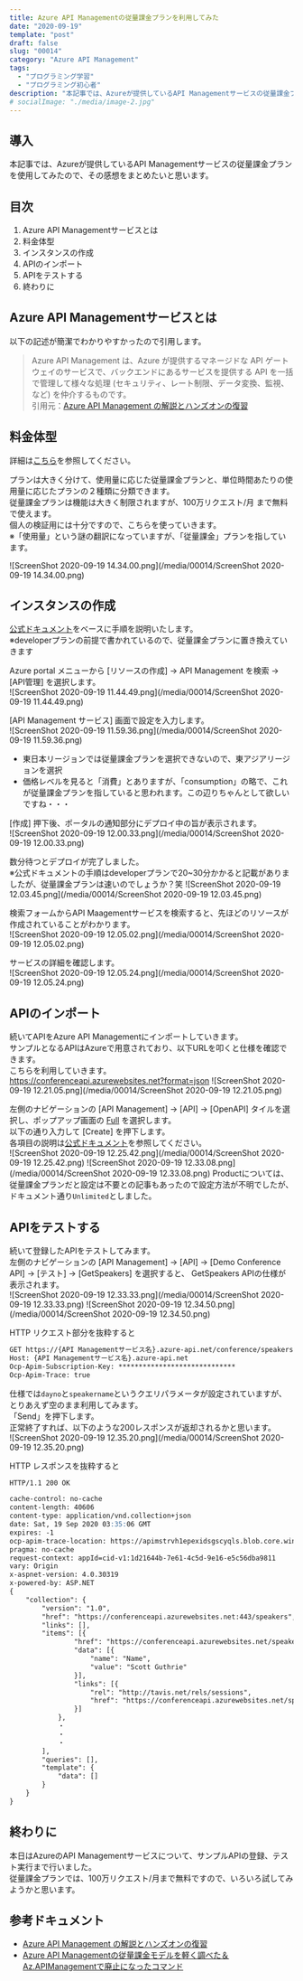 ```yaml
---
title: Azure API Managementの従量課金プランを利用してみた
date: "2020-09-19"
template: "post"
draft: false
slug: "00014"
category: "Azure API Management"
tags:
  - "プログラミング学習"
  - "プログラミング初心者"
description: "本記事では、Azureが提供しているAPI Managementサービスの従量課金プランを使用してみたので、その感想をまとめたいと思います。"
# socialImage: "./media/image-2.jpg"
---
```


## 導入

本記事では、Azureが提供しているAPI Managementサービスの従量課金プランを使用してみたので、その感想をまとめたいと思います。

## 目次

1. Azure API Managementサービスとは
2. 料金体型
3. インスタンスの作成
4. APIのインポート
5. APIをテストする
6. 終わりに

## Azure API Managementサービスとは

以下の記述が簡潔でわかりやすかったので引用します。  
>Azure API Management は、Azure が提供するマネージドな API ゲートウェイのサービスで、バックエンドにあるサービスを提供する API を一括で管理して様々な処理 (セキュリティ、レート制限、データ変換、監視、など) を仲介するものです。  
引用元：[Azure API Management の解説とハンズオンの復習](https://qiita.com/tetsuya-ooooo/items/3cd4d3d4c7fc1d180cda)

## 料金体型

詳細は[こちら](https://azure.microsoft.com/ja-jp/pricing/details/api-management/)を参照してください。  

プランは大きく分けて、使用量に応じた従量課金プランと、単位時間あたりの使用量に応じたプランの２種類に分類できます。  
従量課金プランは機能は大きく制限されますが、100万リクエスト/月 まで無料で使えます。  
個人の検証用には十分ですので、こちらを使っていきます。  
※「使用量」という謎の翻訳になっていますが、「従量課金」プランを指しています。  

![ScreenShot 2020-09-19 14.34.00.png](/media/00014/ScreenShot 2020-09-19 14.34.00.png)

## インスタンスの作成

[公式ドキュメント](https://docs.microsoft.com/ja-jp/azure/api-management/get-started-create-service-instance)をベースに手順を説明いたします。  
※developerプランの前提で書かれているので、従量課金プランに置き換えていきます

Azure portal メニューから [リソースの作成] -> API Management を検索 -> [API管理] を選択します。  
![ScreenShot 2020-09-19 11.44.49.png](/media/00014/ScreenShot 2020-09-19 11.44.49.png)

[API Management サービス] 画面で設定を入力します。  
![ScreenShot 2020-09-19 11.59.36.png](/media/00014/ScreenShot 2020-09-19 11.59.36.png)

- 東日本リージョンでは従量課金プランを選択できないので、東アジアリージョンを選択
- 価格レベルを見ると「消費」とありますが、「consumption」の略で、これが従量課金プランを指していると思われます。この辺りちゃんとして欲しいですね・・・

[作成] 押下後、ポータルの通知部分にデプロイ中の旨が表示されます。  
![ScreenShot 2020-09-19 12.00.33.png](/media/00014/ScreenShot 2020-09-19 12.00.33.png)

数分待つとデプロイが完了しました。  
※公式ドキュメントの手順はdeveloperプランで20~30分かかると記載がありましたが、従量課金プランは速いのでしょうか？笑
![ScreenShot 2020-09-19 12.03.45.png](/media/00014/ScreenShot 2020-09-19 12.03.45.png)

検索フォームからAPI Maagementサービスを検索すると、先ほどのリソースが作成されていることがわかります。  
![ScreenShot 2020-09-19 12.05.02.png](/media/00014/ScreenShot 2020-09-19 12.05.02.png)

サービスの詳細を確認します。  
![ScreenShot 2020-09-19 12.05.24.png](/media/00014/ScreenShot 2020-09-19 12.05.24.png)

## APIのインポート

続いてAPIをAzure API Managementにインポートしていきます。  
サンプルとなるAPIはAzureで用意されており、以下URLを叩くと仕様を確認できます。  
こちらを利用していきます。  
<https://conferenceapi.azurewebsites.net?format=json>
![ScreenShot 2020-09-19 12.21.05.png](/media/00014/ScreenShot 2020-09-19 12.21.05.png)

左側のナビゲーションの [API Management] -> [API] -> [OpenAPI] タイルを選択し、ポップアップ画面の [Full](フル) を選択します。  
以下の通り入力して [Create] を押下します。  
各項目の説明は[公式ドキュメント](https://docs.microsoft.com/ja-jp/azure/api-management/import-and-publish#import-and-publish-a-backend-api)を参照してください。  
![ScreenShot 2020-09-19 12.25.42.png](/media/00014/ScreenShot 2020-09-19 12.25.42.png)
![ScreenShot 2020-09-19 12.33.08.png](/media/00014/ScreenShot 2020-09-19 12.33.08.png)
Productについては、従量課金プランだと設定は不要との記事もあったので設定方法が不明でしたが、ドキュメント通り`Unlimited`としました。

## APIをテストする

続いて登録したAPIをテストしてみます。  
左側のナビゲーションの [API Management] -> [API] -> [Demo Conference API] -> [テスト] -> [GetSpeakers] を選択すると、
GetSpeakers APIの仕様が表示されます。  
![ScreenShot 2020-09-19 12.33.33.png](/media/00014/ScreenShot 2020-09-19 12.33.33.png)
![ScreenShot 2020-09-19 12.34.50.png](/media/00014/ScreenShot 2020-09-19 12.34.50.png)

HTTP リクエスト部分を抜粋すると

``` md
GET https://{API Managementサービス名}.azure-api.net/conference/speakers HTTP/1.1
Host: {API Managementサービス名}.azure-api.net
Ocp-Apim-Subscription-Key: *****************************
Ocp-Apim-Trace: true
```

仕様では`dayno`と`speakername`というクエリパラメータが設定されていますが、とりあえず空のまま利用してみます。  
「Send」を押下します。  
正常終了すれば、以下のような200レスポンスが返却されるかと思います。  
![ScreenShot 2020-09-19 12.35.20.png](/media/00014/ScreenShot 2020-09-19 12.35.20.png)

HTTP レスポンスを抜粋すると

``` md
HTTP/1.1 200 OK

cache-control: no-cache
content-length: 40606
content-type: application/vnd.collection+json
date: Sat, 19 Sep 2020 03:35:06 GMT
expires: -1
ocp-apim-trace-location: https://apimstrvh1epexidsgscyqls.blob.core.windows.net/apimstbowbjbbkitkmaerfbd-inspector/-ju2SS1tie9vHgGnnGc9LA2-1?sv=2018-03-28&sr=c&sig=0yHVqER3qaUFRDHaWycBph1PD%2Fx9pI0UrHDhnDXpmGY%3D&se=2021-09-19T03%3A00%3A49Z&sp=racwdl&traceId=6dfbbf94f14247289c444292b22531e0
pragma: no-cache
request-context: appId=cid-v1:1d21644b-7e61-4c5d-9e16-e5c56dba9811
vary: Origin
x-aspnet-version: 4.0.30319
x-powered-by: ASP.NET
{
    "collection": {
        "version": "1.0",
        "href": "https://conferenceapi.azurewebsites.net:443/speakers",
        "links": [],
        "items": [{
                "href": "https://conferenceapi.azurewebsites.net/speaker/1",
                "data": [{
                    "name": "Name",
                    "value": "Scott Guthrie"
                }],
                "links": [{
                    "rel": "http://tavis.net/rels/sessions",
                    "href": "https://conferenceapi.azurewebsites.net/speaker/1/sessions"
                }]
            },
            ・
            ・
            ・
        ],
        "queries": [],
        "template": {
            "data": []
        }
    }
}
```

## 終わりに

本日はAzureのAPI Managementサービスについて、サンプルAPIの登録、テスト実行まで行いました。  
従量課金プランでは、100万リクエスト/月まで無料ですので、いろいろ試してみようかと思います。

## 参考ドキュメント

- [Azure API Management の解説とハンズオンの復習](https://qiita.com/tetsuya-ooooo/items/3cd4d3d4c7fc1d180cda)
- [Azure API Managementの従量課金モデルを軽く調べた＆Az.APIManagementで廃止になったコマンド](https://qiita.com/takashiuesaka/items/11ab38ba4f18f8848c7a)

